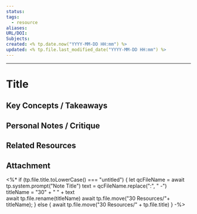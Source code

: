 ```yaml
---
status: 
tags:
  - resource
aliases: 
URL/DOI: 
Subjects: 
created: <% tp.date.now("YYYY-MM-DD HH:mm") %>
updated: <% tp.file.last_modified_date("YYYY-MM-DD HH:mm") %>
---
```

---
# Title

## Key Concepts / Takeaways


## Personal Notes / Critique


## Related Resources


## Attachment

<%*
if (tp.file.title.toLowerCase() === "untitled") {
	let qcFileName = await tp.system.prompt("Note Title") 
	text = qcFileName.replace(":", " -")
	titleName = "30" + " " + text  
	await tp.file.rename(titleName)
	await tp.file.move("30 Resources/"+ titleName);
} else {
	await tp.file.move("30 Resources/" + tp.file.title)
}
-%>